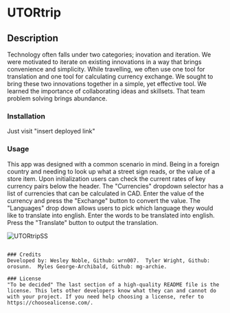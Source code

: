 # UTORtrip

## Description
Technology often falls under two categories; inovation and iteration. We were motivated to iterate on existing innovations in a way that brings convenience and simplicity. While travelling, we often use one tool for translation and one tool for calculating currency exchange. We sought to bring these two innovations together in a simple, yet effective tool. We learned the importance of collaborating ideas and skillsets. That team problem solving brings abundance.

### Installation
Just visit "insert deployed link"

### Usage
This app was designed with a common scenario in mind. Being in a foreign country and needing to look up what a street sign reads, or the value of a store item. Upon initialization users can check the current rates of key currency pairs below the header. The "Currencies" dropdown selector has a list of currencies that can be calculated in CAD. Enter the value of the currency and press the "Exchange" button to convert the value. The "Languages" drop down allows users to pick which language they would like to translate into english. Enter the words to be translated into english. Press the "Translate" button to output the translation.

![UTORtripSS](https://github.com/orosunn/UTORtrip/assets/150002611/db4e29ff-fcda-4d5c-ae92-95a705631b9f)

```

### Credits
Developed by: Wesley Noble, Github: wrn007.  Tyler Wright, Github: orosunn.  Myles George-Archibald, Github: mg-archie.

### License
"To be decided" The last section of a high-quality README file is the license. This lets other developers know what they can and cannot do with your project. If you need help choosing a license, refer to https://choosealicense.com/.


